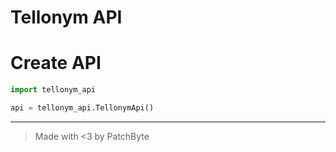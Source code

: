 # Tellonym API

# Create API
```python
import tellonym_api

api = tellonym_api.TellonymApi()
```
------

> Made with <3 by PatchByte
